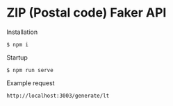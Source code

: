 # ZIP (Postal code) Faker API

Installation

``$ npm i``

Startup

``$ npm run serve``

Example request

``http://localhost:3003/generate/lt``